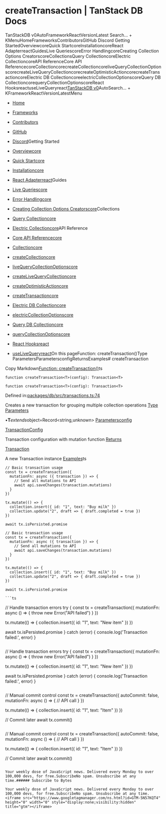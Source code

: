 # createTransaction | TanStack DB Docs

TanStackDB v0AutoFrameworkReactVersionLatest Search... + KMenuHomeFrameworksContributorsGitHub Discord Getting StartedOverviewcoreQuick StartcoreInstallationcoreReact AdapterreactGuidesLive QueriescoreError HandlingcoreCreating Collection Options CreatorscoreCollectionsQuery CollectioncoreElectric CollectioncoreAPI ReferenceCore API ReferencecoreCollectioncorecreateCollectioncoreliveQueryCollectionOptionscorecreateLiveQueryCollectioncorecreateOptimisticActioncorecreateTransactioncoreElectric DB CollectioncoreelectricCollectionOptionscoreQuery DB CollectioncorequeryCollectionOptionscoreReact HooksreactuseLiveQueryreact[TanStack](/)[DB v0](/db)AutoSearch... + KFrameworkReactVersionLatestMenu

- [Home](/db/latest)
- [Frameworks](/db/latest/docs/framework)
- [Contributors](/db/latest/docs/contributors)
- [GitHub](https://github.com/tanstack/db)
- [Discord](https://tlinz.com/discord)Getting Started

- [Overviewcore](/db/latest/docs/overview)
- [Quick Startcore](/db/latest/docs/quick-start)
- [Installationcore](/db/latest/docs/installation)
- [React Adapterreact](/db/latest/docs/framework/react/adapter)Guides

- [Live Queriescore](/db/latest/docs/guides/live-queries)
- [Error Handlingcore](/db/latest/docs/guides/error-handling)
- [Creating Collection Options Creatorscore](/db/latest/docs/guides/collection-options-creator)Collections

- [Query Collectioncore](/db/latest/docs/collections/query-collection)
- [Electric Collectioncore](/db/latest/docs/collections/electric-collection)API Reference

- [Core API Referencecore](/db/latest/docs/reference/index)
- [Collectioncore](/db/latest/docs/reference/interfaces/collection)
- [createCollectioncore](/db/latest/docs/reference/functions/createcollection)
- [liveQueryCollectionOptionscore](/db/latest/docs/reference/functions/livequerycollectionoptions)
- [createLiveQueryCollectioncore](/db/latest/docs/reference/functions/createlivequerycollection)
- [createOptimisticActioncore](/db/latest/docs/reference/functions/createoptimisticaction)
- [createTransactioncore](/db/latest/docs/reference/functions/createtransaction)
- [Electric DB Collectioncore](/db/latest/docs/reference/electric-db-collection/index)
- [electricCollectionOptionscore](/db/latest/docs/reference/electric-db-collection/functions/electriccollectionoptions)
- [Query DB Collectioncore](/db/latest/docs/reference/query-db-collection/index)
- [queryCollectionOptionscore](/db/latest/docs/reference/query-db-collection/functions/querycollectionoptions)
- [React Hooksreact](/db/latest/docs/framework/react/reference/index)
- [useLiveQueryreact](/db/latest/docs/framework/react/reference/functions/uselivequery)On this pageFunction: createTransaction()Type ParametersParametersconfigReturnsExamples# createTransaction

Copy Markdown[Function: createTransaction()](#function-createtransaction)ts

```
function createTransaction<T>(config): Transaction<T>

```

```
function createTransaction<T>(config): Transaction<T>

```

Defined in:[packages/db/src/transactions.ts:74](https://github.com/TanStack/db/blob/main/packages/db/src/transactions.ts#L74)

Creates a new transaction for grouping multiple collection operations
[Type Parameters](#type-parameters)

•**T***extends*object=Record<string,unknown>
[Parameters](#parameters)[config](#config)

[TransactionConfig](/db/latest/docs/reference/interfaces/transactionconfig)<T>

Transaction configuration with mutation function
[Returns](#returns)

[Transaction](/db/latest/docs/reference/classes/transaction)<T>

A new Transaction instance
[Examples](#examples)ts

```
// Basic transaction usage
const tx = createTransaction({
  mutationFn: async ({ transaction }) => {
    // Send all mutations to API
    await api.saveChanges(transaction.mutations)
  }
})

tx.mutate(() => {
  collection.insert({ id: "1", text: "Buy milk" })
  collection.update("2", draft => { draft.completed = true })
})

await tx.isPersisted.promise

```

```
// Basic transaction usage
const tx = createTransaction({
  mutationFn: async ({ transaction }) => {
    // Send all mutations to API
    await api.saveChanges(transaction.mutations)
  }
})

tx.mutate(() => {
  collection.insert({ id: "1", text: "Buy milk" })
  collection.update("2", draft => { draft.completed = true })
})

await tx.isPersisted.promise

```ts

```
// Handle transaction errors
try {
  const tx = createTransaction({
    mutationFn: async () => { throw new Error("API failed") }
  })

  tx.mutate(() => {
    collection.insert({ id: "1", text: "New item" })
  })

  await tx.isPersisted.promise
} catch (error) {
  console.log('Transaction failed:', error)
}

```

```
// Handle transaction errors
try {
  const tx = createTransaction({
    mutationFn: async () => { throw new Error("API failed") }
  })

  tx.mutate(() => {
    collection.insert({ id: "1", text: "New item" })
  })

  await tx.isPersisted.promise
} catch (error) {
  console.log('Transaction failed:', error)
}

```ts

```
// Manual commit control
const tx = createTransaction({
  autoCommit: false,
  mutationFn: async () => {
    // API call
  }
})

tx.mutate(() => {
  collection.insert({ id: "1", text: "Item" })
})

// Commit later
await tx.commit()

```

```
// Manual commit control
const tx = createTransaction({
  autoCommit: false,
  mutationFn: async () => {
    // API call
  }
})

tx.mutate(() => {
  collection.insert({ id: "1", text: "Item" })
})

// Commit later
await tx.commit()

```[Edit on GitHub](https://github.com/tanstack/db/edit/main/docs/reference/functions/createtransaction.md)[createOptimisticAction](/db/latest/docs/reference/functions/createoptimisticaction)[Electric DB Collection](/db/latest/docs/reference/electric-db-collection/index)Our Partners###### Subscribe to Bytes

Your weekly dose of JavaScript news. Delivered every Monday to over 100,000 devs, for free.SubscribeNo spam. Unsubscribe at any time.###### Subscribe to Bytes

Your weekly dose of JavaScript news. Delivered every Monday to over 100,000 devs, for free.SubscribeNo spam. Unsubscribe at any time.<iframe src="https://www.googletagmanager.com/ns.html?id=GTM-5N57KQT4" height="0" width="0" style="display:none;visibility:hidden" title="gtm"></iframe>